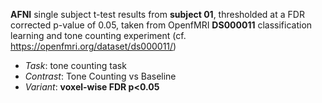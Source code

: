 **AFNI** single subject t-test results from **subject 01**, thresholded at a FDR corrected p-value of 0.05, taken from OpenfMRI **DS000011** classification learning and tone counting experiment (cf. https://openfmri.org/dataset/ds000011/)

 - *Task*: tone counting task
 - *Contrast*: Tone Counting vs Baseline
 - *Variant*: **voxel-wise FDR p\<0.05**
